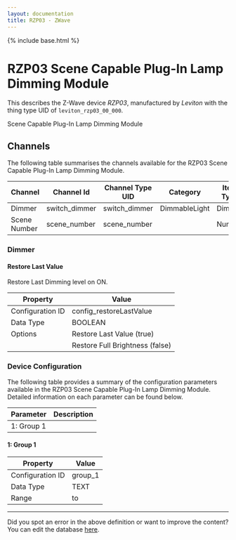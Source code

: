 ```yaml
---
layout: documentation
title: RZP03 - ZWave
---
```


{% include base.html %}

# RZP03 Scene Capable Plug-In Lamp Dimming Module

This describes the Z-Wave device *RZP03*, manufactured by *Leviton* with the thing type UID of ```leviton_rzp03_00_000```. 

Scene Capable Plug-In Lamp Dimming Module


## Channels
The following table summarises the channels available for the RZP03 Scene Capable Plug-In Lamp Dimming Module.

| Channel | Channel Id | Channel Type UID | Category | Item Type |
|---------|------------|------------------|----------|-----------|
| Dimmer | switch_dimmer | switch_dimmer | DimmableLight | Dimmer |
| Scene Number | scene_number | scene_number |  | Number |


### Dimmer

#### Restore Last Value

Restore Last Dimming level on ON.


| Property         | Value    |
|------------------|----------|
| Configuration ID | config_restoreLastValue |
| Data Type        | BOOLEAN || Default Value | true |
| Options | Restore Last Value (true) |
|  | Restore Full Brightness (false) |


### Device Configuration
The following table provides a summary of the configuration parameters available in the RZP03 Scene Capable Plug-In Lamp Dimming Module.
Detailed information on each parameter can be found below.

| Parameter   | Description |
|-------------|-------------|
| 1: Group 1 |  |


#### 1: Group 1


| Property         | Value    |
|------------------|----------|
| Configuration ID | group_1 |
| Data Type        | TEXT |
| Range |  to  |


---

Did you spot an error in the above definition or want to improve the content?
You can edit the database [here](http://www.cd-jackson.com/index.php/zwave/zwave-device-database/zwave-device-list/devicesummary/373).
